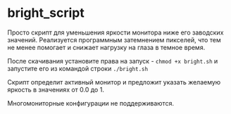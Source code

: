 # bright_script
Просто скрипт для уменьшения яркости монитора ниже его заводских значений. Реализуется программным затемнением пикселей, что тем не менее помогает и снижает нагрузку на глаза в темное время.

После скачивания установите права на запуск - ```chmod +x bright.sh``` и запустите его из командой строки ```./bright.sh```

Скрипт определит активный монитор и предложит указать желаемую яркость в значениях от 0.0 до 1. 

Многомониторные конфигурации не поддерживаются.
